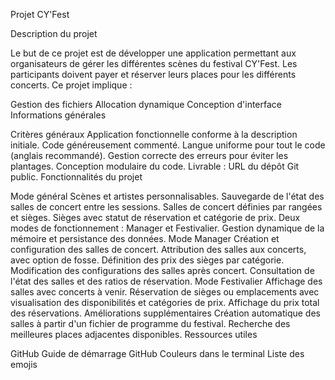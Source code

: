 Projet CY'Fest

Description du projet

Le but de ce projet est de développer une application permettant aux organisateurs de gérer les différentes scènes du festival CY'Fest. Les participants doivent payer et réserver leurs places pour les différents concerts. Ce projet implique :

Gestion des fichiers
Allocation dynamique
Conception d'interface
Informations générales

Critères généraux
Application fonctionnelle conforme à la description initiale.
Code généreusement commenté.
Langue uniforme pour tout le code (anglais recommandé).
Gestion correcte des erreurs pour éviter les plantages.
Conception modulaire du code.
Livrable : URL du dépôt Git public.
Fonctionnalités du projet

Mode général
Scènes et artistes personnalisables.
Sauvegarde de l'état des salles de concert entre les sessions.
Salles de concert définies par rangées et sièges.
Sièges avec statut de réservation et catégorie de prix.
Deux modes de fonctionnement : Manager et Festivalier.
Gestion dynamique de la mémoire et persistance des données.
Mode Manager
Création et configuration des salles de concert.
Attribution des salles aux concerts, avec option de fosse.
Définition des prix des sièges par catégorie.
Modification des configurations des salles après concert.
Consultation de l'état des salles et des ratios de réservation.
Mode Festivalier
Affichage des salles avec concerts à venir.
Réservation de sièges ou emplacements avec visualisation des disponibilités et catégories de prix.
Affichage du prix total des réservations.
Améliorations supplémentaires
Création automatique des salles à partir d'un fichier de programme du festival.
Recherche des meilleures places adjacentes disponibles.
Ressources utiles

GitHub
Guide de démarrage GitHub
Couleurs dans le terminal
Liste des emojis

